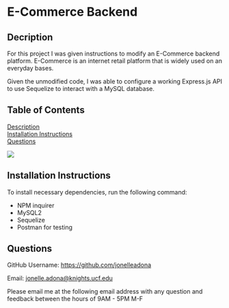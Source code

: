 # E-Commerce Backend

## Decription

For this project I was given instructions to modify an E-Commerce backend platform. E-Commerce is an internet retail platform that is widely used on an everyday bases. 

Given the unmodified code, I was able to configure a working Express.js API to use Sequelize to interact with a MySQL database.

  ## Table of Contents
  
  [Description](#description)  
  [Installation Instructions](#installation-instructions)      
  [Questions](#questions)  

  ![](.demo-sql.gif)


  ## Installation Instructions 

  To install necessary dependencies, run the following command:  
  - NPM inquirer
  - MySQL2
  - Sequelize 
  - Postman for testing 
 
  ## Questions

  GitHub Username: https://github.com/jonelleadona

  Email: jonelle.adona@knights.ucf.edu  

  Please email me at the following email address with any question and feedback between the hours of 9AM - 5PM M-F